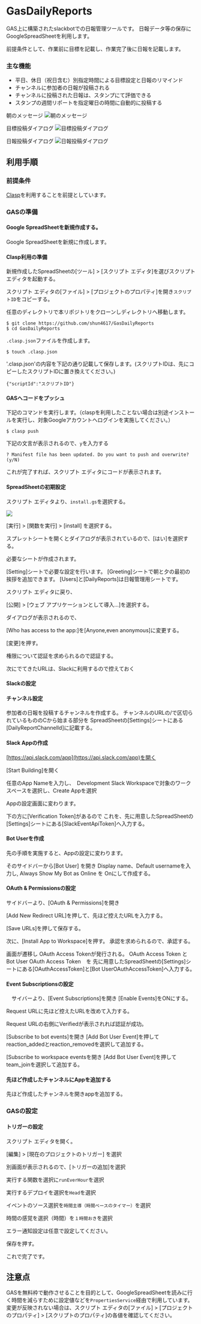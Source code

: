 # GasDailyReports

GAS上に構築されたslackbotでの日報管理ツールです。
日報データ等の保存にGoogleSpreadSheetを利用します。

前提条件として、作業前に目標を記載し、作業完了後に日報を記載します。

### 主な機能

- 平日、休日（祝日含む）別指定時間による目標設定と日報のリマインド
- チャンネルに参加者の日報が投稿される
- チャンネルに投稿された日報は、スタンプにて評価できる
- スタンプの週間リポートを指定曜日の時間に自動的に投稿する

朝のメッセージ
![朝のメッセージ](img/dailyreport_use_2.png)

目標投稿ダイアログ
![目標投稿ダイアログ](img/dailyreport_use_1.png)

日報投稿ダイアログ
![日報投稿ダイアログ](img/dailyreport_use_3.png)

## 利用手順

### 前提条件
[Clasp](https://github.com/google/clasp)を利用することを前提としています。

### GASの準備

#### Google SpreadSheetを新規作成する。
Google SpreadSheetを新規に作成します。

#### Clasp利用の準備
新規作成したSpreadSheetの[ツール] > [スクリプト エディタ]を選びスクリプト エディタを起動する。

スクリプト エディタの[ファイル] > [プロジェクトのプロパティ]を開き`スクリプトID`をコピーする。

任意のディレクトリで本リポジトリをクローンしディレクトリへ移動します。

```
$ git clone https://github.com/shun4617/GasDailyReports
$ cd GasDailyReports
```

`.clasp.json`ファイルを作成します。

```
$ touch .clasp.json
```

'.clasp.json'の内容を下記の通り記載して保存します。(スクリプトIDは、先にコピーしたスクリプトIDに置き換えてください。)

```
{"scriptId":"スクリプトID"}
```

#### GASへコードをプッシュ

下記のコマンドを実行します。（claspを利用したことない場合は別途インストールを実行し、対象Googleアカウントへログインを実施してください。）

```
$ clasp push
```
下記の文言が表示されるので、`y`を入力する

```
? Manifest file has been updated. Do you want to push and overwrite? (y/N)
```

これが完了すれば、スクリプト エディタにコードが表示されます。


#### SpreadSheetの初期設定

スクリプト エディタより、`install.gs`を選択する。

![](img/dailyreport_install_screenshot_01.png)

[実行] > [関数を実行] > [install] を選択する。

スプレットシートを開くとダイアログが表示されているので、[はい]を選択する。

必要なシートが作成されます。

[Setting]シートで必要な設定を行います。
[Greeting]シートで朝と夕の最初の挨拶を追加できます。
[Users]と[DailyReports]は日報管理用シートです。

スクリプト エディタに戻り、

[公開]  > [ウェブ アプリケーションとして導入...]を選択する。

ダイアログが表示されるので、

[Who has access to the app:]を[Anyone,even anonymous]に変更する。

[変更]を押す。

権限について認証を求められるので認証する。

次にでてきたURLは、Slackに利用するので控えておく




#### Slackの設定

#### チャンネル設定
参加者の日報を投稿するチャンネルを作成する。
チャンネルのURLの/で区切られているもののCから始まる部分を
SpreadSheetの[Settings]シートにある[DailyReportChannelId]に記載する。

#### Slack Appの作成
[https://api.slack.com/app](https://api.slack.com/app)を開く

[Start Building]を開く

任意のApp Nameを入力し、　Development Slack Workspaceで対象のワークスペースを選択し、Create Appを選択

Appの設定画面に変わります。

下の方に[Verification Token]があるので
これを、先に用意したSpreadSheetの[Settings]シートにある[SlackEventApiToken]へ入力する。


#### Bot Userを作成
先の手順を実施すると、Appの設定に変わります。

そのサイドバーから[Bot User] を開き
Display name、Default usernameを入力し,
Always Show My Bot as Online を Onにして作成する。

#### OAuth & Permissionsの設定

サイドバーより、[OAuth & Permissions]を開き

[Add New Redirect URL]を押して、先ほど控えたURLを入力する。

[Save URLs]を押して保存する。


次に、[Install App to Workspace]を押す。
承認を求められるので、承認する。


画面が遷移し OAuth Access Tokenが発行される。
OAuth Access Token と Bot User OAuth Access Token　を
先に用意したSpreadSheetの[Settings]シートにある[OAuthAccessToken]と[Bot UserOAuthAccessToken]へ入力する。


#### Event Subscriptionsの設定
　サイバーより、[Event Subscriptions]を開き
[Enable Events]をONにする。

Request URLに先ほど控えたURLを改めて入力する。

Request URLの右側にVerifiedが表示されれば認証が成功。

[Subscribe to bot events]を開き
[Add Bot User Event]を押して
reaction_addedとreaction_removedを選択して追加する。

[Subscribe to workspace eventsを開き
[Add Bot User Event]を押して
team_joinを選択して追加する。


#### 先ほど作成したチャンネルにAppを追加する

先ほど作成したチャンネルを開きappを追加する。



### GASの設定

#### トリガーの設定
スクリプト エディタを開く。

[編集] > [現在のプロジェクトのトリガー] を選択

別画面が表示されるので、[トリガーの追加]を選択

実行する関数を選択に`runEverHour`を選択

実行するデプロイを選択を`Head`を選択

イベントのソース選択を`時間主導（時間ベースのタイマー）`を選択

時間の感覚を選択（時間）を`１時間おき`を選択

エラー通知設定は任意で設定してください。

保存を押す。

これで完了です。

## 注意点

GASを無料枠で動作させることを目的として、GoogleSpreadSheetを読みに行く時間を減らすために設定値などを`PropertiesService`経由で利用しています。
変更が反映されない場合は、スクリプト エディタの[ファイル] > [プロジェクトのプロパティ] > [スクリプトのプロパティ]の各値を確認してください。